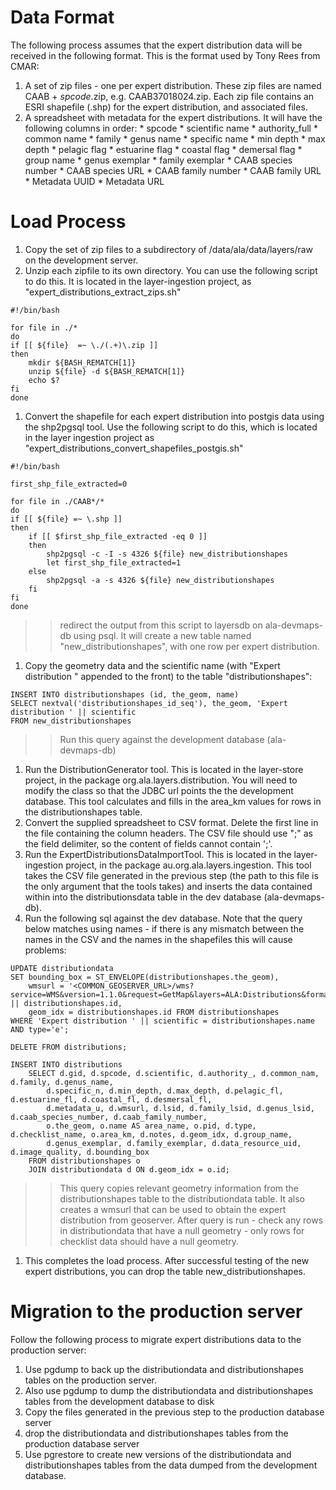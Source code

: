 # Data Format
The following process assumes that the expert distribution data will be received in the following format. This is the format used by Tony Rees from CMAR:

  1. A set of zip files - one per expert distribution. These zip files are named CAAB + _spcode_.zip, e.g. CAAB37018024.zip. Each zip file contains an ESRI shapefile (.shp) for the expert distribution, and associated files.
  1. A spreadsheet with metadata for the expert distributions. It will have the following columns in order:
    * spcode
    * scientific name
    * authority\_full
    * common name
    * family
    * genus name
    * specific name
    * min depth
    * max depth
    * pelagic flag
    * estuarine flag
    * coastal flag
    * demersal flag
    * group name
    * genus exemplar
    * family exemplar
    * CAAB species number
    * CAAB species URL
    * CAAB family number
    * CAAB family URL
    * Metadata UUID
    * Metadata URL

# Load Process
  1. Copy the set of zip files to a subdirectory of /data/ala/data/layers/raw on the development server.
  1. Unzip each zipfile to its own directory. You can use the following script to do this. It is located in the layer-ingestion project, as "expert\_distributions\_extract\_zips.sh"
```
#!/bin/bash

for file in ./*
do 
if [[ ${file}  =~ \./(.+)\.zip ]]
then
	mkdir ${BASH_REMATCH[1]}
	unzip ${file} -d ${BASH_REMATCH[1]}
	echo $?
fi
done
```
  1. Convert the shapefile for each expert distribution into postgis data using the shp2pgsql tool. Use the following script to do this, which is located in the layer ingestion project as "expert\_distributions\_convert\_shapefiles\_postgis.sh"
```
#!/bin/bash

first_shp_file_extracted=0

for file in ./CAAB*/*
do
if [[ ${file} =~ \.shp ]]
then
	if [[ $first_shp_file_extracted -eq 0 ]]
	then
		shp2pgsql -c -I -s 4326 ${file} new_distributionshapes
		let first_shp_file_extracted=1
	else
 		shp2pgsql -a -s 4326 ${file} new_distributionshapes
	fi
fi
done		
```
> > redirect the output from this script to layersdb on ala-devmaps-db using psql. It will create a new table named "new\_distributionshapes", with one row per expert distribution.
  1. Copy the geometry data and the scientific name (with "Expert distribution " appended to the front) to the table "distributionshapes":
```
INSERT INTO distributionshapes (id, the_geom, name)
SELECT nextval('distributionshapes_id_seq'), the_geom, 'Expert distribution ' || scientific 
FROM new_distributionshapes
```
> > Run this query against the development database (ala-devmaps-db)
  1. Run the DistributionGenerator tool. This is located in the layer-store project, in the package org.ala.layers.distribution. You will need to modify the class so that the JDBC url points the the development database. This tool calculates and fills in the area\_km values for rows in the distributionshapes table.
  1. Convert the supplied spreadsheet to CSV format. Delete the first line in the file containing the column headers. The CSV file should use ";" as the field delimiter, so the content of fields cannot contain ';'.
  1. Run the ExpertDistributionsDataImportTool. This is located in the layer-ingestion project, in the package au.org.ala.layers.ingestion. This tool takes the CSV file generated in the previous step (the path to this file is the only argument that the tools takes) and inserts the data contained within into the distributionsdata table in the dev database (ala-devmaps-db).
  1. Run the following sql against the dev database. Note that the query below matches using names - if there is any mismatch between the names in the CSV and the names in the shapefiles this will cause problems:
```
UPDATE distributiondata
SET bounding_box = ST_ENVELOPE(distributionshapes.the_geom),
    wmsurl = '<COMMON_GEOSERVER_URL>/wms?service=WMS&version=1.1.0&request=GetMap&layers=ALA:Distributions&format=image/png&viewparams=s:' || distributionshapes.id,
    geom_idx = distributionshapes.id FROM distributionshapes 
WHERE 'Expert distribution ' || scientific = distributionshapes.name AND type='e';

DELETE FROM distributions;

INSERT INTO distributions 
    SELECT d.gid, d.spcode, d.scientific, d.authority_, d.common_nam, d.family, d.genus_name,
        d.specific_n, d.min_depth, d.max_depth, d.pelagic_fl, d.estuarine_fl, d.coastal_fl, d.desmersal_fl,
        d.metadata_u, d.wmsurl, d.lsid, d.family_lsid, d.genus_lsid, d.caab_species_number, d.caab_family_number,
        o.the_geom, o.name AS area_name, o.pid, d.type, d.checklist_name, o.area_km, d.notes, d.geom_idx, d.group_name,
        d.genus_exemplar, d.family_exemplar, d.data_resource_uid, d.image_quality, d.bounding_box
    FROM distributionshapes o
    JOIN distributiondata d ON d.geom_idx = o.id;
```
> > This query copies relevant geometry information from the distributionshapes table to the distributiondata table. It also creates a wmsurl that can be used to obtain the expert distribution from geoserver. After query is run - check any rows in distributiondata that have a null geometry - only rows for checklist data should have a null geometry.
  1. This completes the load process. After successful testing of the new expert distributions, you can drop the table new\_distributionshapes.

# Migration to the production server
Follow the following process to migrate expert distributions data to the production server:

  1. Use pgdump to back up the distributiondata and distributionshapes tables on the production server.
  1. Also use pgdump to dump the distributiondata and distributionshapes tables from the development database to disk
  1. Copy the files generated in the previous step to the production database server
  1. drop the distributiondata and distributionshapes tables from the production database server
  1. Use pgrestore to create new versions of the distributiondata and distributionshapes tables from the data dumped from the development database.